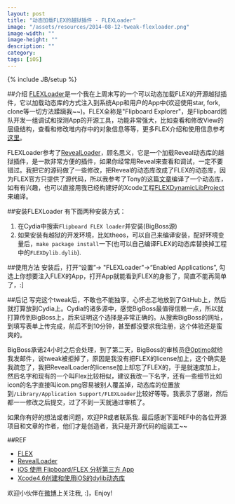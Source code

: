 ```yaml
---
layout: post
title: "动态加载FLEX的越狱插件 - FLEXLoader"
image: "/assets/resources/2014-08-12-tweak-flexloader.png"
image-width: ""
image-height: ""
description: ""
category: 
tags: [iOS]
---
```

{% include JB/setup %}

##介绍
[FLEXLoader](https://github.com/qiaoxueshi/FLEXLoader)是一个我在上周末写的一个可以动态加载FLEX的开源越狱插件，它以加载动态库的方式注入到系统App和用户的App中(欢迎使用star, fork, clone等一切方法蹂躏我~~)。FLEX全称是"Flipboard Explorer"，是Flipboard团队开发一组调试和探测App的开源工具，功能非常强大，比如查看和修改View的层级结构，查看和修改堆内存中的对象信息等等，更多FLEX介绍和使用信息参考[这里](https://github.com/Flipboard/FLEX)。

FLEXLoader参考了[RevealLoader](https://github.com/heardrwt/RevealLoader)，顾名思义，它是一个加载Reveal动态库的越狱插件，是一款非常方便的插件，如果你经常用Reveal来查看和调试，一定不要错过。我把它的源码做了一些修改，把Reveal的动态库改成了FLEX的动态库，因为FLEX官方只提供了源代码，所以我参考了Tony的这篇[文章](http://itony.me/774.html)编译了一个动态库，如有有兴趣，也可以直接用我已经构建好的Xcode工程[FLEXDynamicLibProject](https://github.com/qiaoxueshi/FLEXDynamicLibProject)来编译。

##安装FLEXLoader
有下面两种安装方式：  
1) 在Cydia中搜索`Flipboard FLEX loader`并安装(BigBoss源)  
2) 如果安装有越狱的开发环境，比如theos，可以自己来编译安装，配好环境变量后，`make package install`一下(也可以自己编译FLEX的动态库替换掉工程中的`FLEXDylib.dylib`).


##使用方法
安装后，打开“设置”-> "FLEXLoader"->“Enabled Applications”, 勾选上你想要注入FLEX的App，打开App就能看到FLEX的身影了，简直不能再简单了，:]

##后记
写完这个tweak后，不敢也不能独享，心怀忐忑地放到了GitHub上，然后就打算放到Cydia上。Cydia的诸多源中，感觉BigBoss最值得信赖一点，所以就打算传到BigBoss上，后来证明这个选择是非常正确的。从搜索BigBoss的网址，到填写表单上传完成，前后不到10分钟，甚至都没要求我注册，这个体验还是蛮爽的。

BigBoss承诺24小时之后会处理，到了第二天，BigBoss的审核员[@0ptimo](https://twitter.com/0ptimo)就给我发邮件，说tweak被拒掉了，原因是我没有把FLEX的license加上，这个确实是我疏忽了，我把RevealLoader的license加上却忘了FLEX的，于是就速度加上，然后名字和现有的一个叫Flex比较相似，建议我改一下名字，还有一些细节比如icon的名字直接叫icon.png容易被别人覆盖掉，动态库的位置放到`/Library/Application Support/FLEXLoader`比较好等等。我表示了感谢，然后都一一修改之后提交，过了不到一天就通过审核了。

如果你有好的想法或者问题，欢迎PR或者联系我. 最后感谢下面REF中的各位开源项目和文章的作者，他们才是创造者，我只是开源代码的组装工~~

##REF

* [FLEX](https://github.com/Flipboard/FLEX)
* [RevealLoader](https://github.com/heardrwt/RevealLoader)
* [iOS 使用 Flipboard/FLEX 分析第三方 App](http://itony.me/774.html)
* [Xcode4.6创建和使用iOS的dylib动态库](http://blog.csdn.net/hursing/article/details/8951958)

欢迎小伙伴在[微博](http://weibo.com/2js3)上关注我, :]，Enjoy! 

